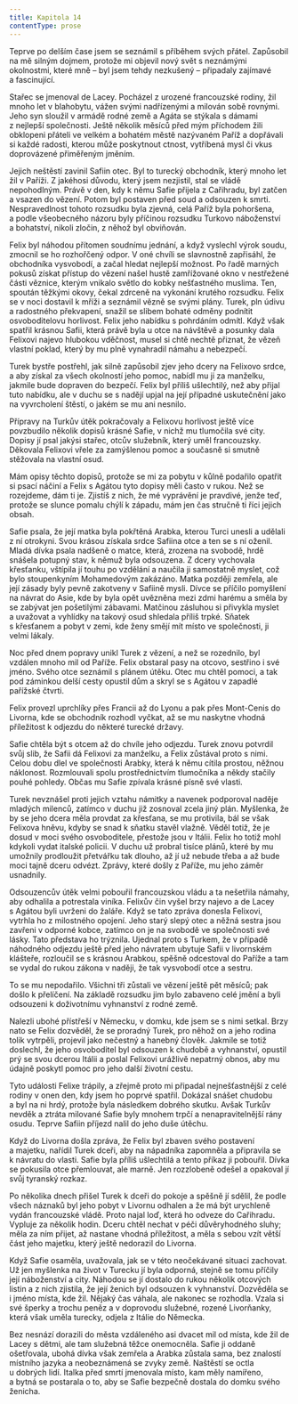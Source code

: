 ```yaml
---
title: Kapitola 14
contentType: prose
---
```


Teprve po delším čase jsem se seznámil s příběhem svých přátel. Zapůsobil na mě silným dojmem, protože mi objevil nový svět s neznámými okolnostmi, které mně – byl jsem tehdy nezkušený – připadaly zajímavé a fascinující.

Stařec se jmenoval de Lacey. Pocházel z urozené francouzské rodiny, žil mnoho let v blahobytu, vážen svými nadřízenými a milován sobě rovnými. Jeho syn sloužil v armádě rodné země a Agáta se stýkala s dámami z nejlepší společnosti. Ještě několik měsíců před mým příchodem žili obklopeni přáteli ve velkém a bohatém městě nazývaném Paříž a dopřávali si každé radosti, kterou může poskytnout ctnost, vytříbená mysl či vkus doprovázené přiměřeným jměním.

Jejich neštěstí zavinil Safiin otec. Byl to turecký obchodník, který mnoho let žil v Paříži. Z jakéhosi důvodu, který jsem nezjistil, stal se vládě nepohodlným. Právě v den, kdy k němu Safie přijela z Cařihradu, byl zatčen a vsazen do vězení. Potom byl postaven před soud a odsouzen k smrti. Nespravedlnost tohoto rozsudku byla zjevná, celá Paříž byla pohoršena, a podle všeobecného názoru byly příčinou rozsudku Turkovo náboženství a bohatství, nikoli zločin, z něhož byl obviňován.

Felix byl náhodou přítomen soudnímu jednání, a když vyslechl výrok soudu, zmocnil se ho rozhořčený odpor. V oné chvíli se slavnostně zapřisáhl, že obchodníka vysvobodí, a začal hledat nejlepší možnost. Po řadě marných pokusů získat přístup do vězení našel hustě zamřížované okno v nestřežené části věznice, kterým vnikalo světlo do kobky nešťastného muslima. Ten, spoután těžkými okovy, čekal zdrceně na vykonání krutého rozsudku. Felix se v noci dostavil k mříži a seznámil vězně se svými plány. Turek, pln údivu a radostného překvapení, snažil se slibem bohaté odměny podnítit osvoboditelovu horlivost. Felix jeho nabídku s pohrdáním odmítl. Když však spatřil krásnou Safii, která právě byla u otce na návštěvě a posunky dala Felixovi najevo hlubokou vděčnost, musel si chtě nechtě přiznat, že vězeň vlastní poklad, který by mu plně vynahradil námahu a nebezpečí.

Turek bystře postřehl, jak silně zapůsobil zjev jeho dcery na Felixovo srdce, a aby získal za všech okolností jeho pomoc, nabídl mu ji za manželku, jakmile bude dopraven do bezpečí. Felix byl příliš ušlechtilý, než aby přijal tuto nabídku, ale v duchu se s nadějí upjal na její případné uskutečnění jako na vyvrcholení štěstí, o jakém se mu ani nesnilo.

Přípravy na Turkův útěk pokračovaly a Felixovu horlivost ještě více povzbudilo několik dopisů krásné Safie, v nichž mu tlumočila své city. Dopisy jí psal jakýsi stařec, otcův služebník, který uměl francouzsky. Děkovala Felixovi vřele za zamýšlenou pomoc a současně si smutně stěžovala na vlastní osud.

Mám opisy těchto dopisů, protože se mi za pobytu v kůlně podařilo opatřit si psací náčiní a Felix s Agátou tyto dopisy měli často v rukou. Než se rozejdeme, dám ti je. Zjistíš z nich, že mé vyprávění je pravdivé, jenže teď, protože se slunce pomalu chýlí k západu, mám jen čas stručně ti říci jejich obsah.

Safie psala, že její matka byla pokřtěná Arabka, kterou Turci unesli a udělali z ní otrokyni. Svou krásou získala srdce Safiina otce a ten se s ní oženil. Mladá dívka psala nadšeně o matce, která, zrozena na svobodě, hrdě snášela potupný stav, k němuž byla odsouzena. Z dcery vychovala křesťanku, vštípila jí touhu po vzdělání a naučila ji samostatně myslet, což bylo stoupenkyním Mohamedovým zakázáno. Matka později zemřela, ale její zásady byly pevně zakotveny v Safiině mysli. Dívce se příčilo pomyšlení na návrat do Asie, kde by byla opět uvězněna mezi zdmi harému a směla by se zabývat jen pošetilými zábavami. Matčinou zásluhou si přivykla myslet a uvažovat a vyhlídky na takový osud shledala příliš trpké. Sňatek s křesťanem a pobyt v zemi, kde ženy smějí mít místo ve společnosti, ji velmi lákaly.

Noc před dnem popravy unikl Turek z vězení, a než se rozednilo, byl vzdálen mnoho mil od Paříže. Felix obstaral pasy na otcovo, sestřino i své jméno. Svého otce seznámil s plánem útěku. Otec mu chtěl pomoci, a tak pod záminkou delší cesty opustil dům a skryl se s Agátou v zapadlé pařížské čtvrti.

Felix provezl uprchlíky přes Francii až do Lyonu a pak přes Mont-Cenis do Livorna, kde se obchodník rozhodl vyčkat, až se mu naskytne vhodná příležitost k odjezdu do některé turecké državy.

Safie chtěla být s otcem až do chvíle jeho odjezdu. Turek znovu potvrdil svůj slib, že Safii dá Felixovi za manželku, a Felix zůstával proto s nimi. Celou dobu dlel ve společnosti Arabky, která k němu cítila prostou, něžnou náklonost. Rozmlouvali spolu prostřednictvím tlumočníka a někdy stačily pouhé pohledy. Občas mu Safie zpívala krásné písně své vlasti.

Turek nevznášel proti jejich vztahu námitky a navenek podporoval naděje mladých milenců, zatímco v duchu již zosnoval zcela jiný plán. Myšlenka, že by se jeho dcera měla provdat za křesťana, se mu protivila, bál se však Felixova hněvu, kdyby se snad k sňatku stavěl vlažně. Věděl totiž, že je dosud v moci svého osvoboditele, přestože jsou v Itálii. Felix ho totiž mohl kdykoli vydat italské policii. V duchu už probral tisíce plánů, které by mu umožnily prodloužit přetvářku tak dlouho, až jí už nebude třeba a až bude moci tajně dceru odvézt. Zprávy, které došly z Paříže, mu jeho záměr usnadnily.

Odsouzencův útěk velmi pobouřil francouzskou vládu a ta nešetřila námahy, aby odhalila a potrestala viníka. Felixův čin vyšel brzy najevo a de Lacey s Agátou byli uvrženi do žaláře. Když se tato zpráva donesla Felixovi, vytrhla ho z milostného opojení. Jeho starý slepý otec a něžná sestra jsou zavřeni v odporné kobce, zatímco on je na svobodě ve společnosti své lásky. Tato představa ho trýznila. Ujednal proto s Turkem, že v případě náhodného odjezdu ještě před jeho návratem ubytuje Safii v livornském klášteře, rozloučil se s krásnou Arabkou, spěšně odcestoval do Paříže a tam se vydal do rukou zákona v naději, že tak vysvobodí otce a sestru.

To se mu nepodařilo. Všichni tři zůstali ve vězení ještě pět měsíců; pak došlo k přelíčení. Na základě rozsudku jim bylo zabaveno celé jmění a byli odsouzeni k doživotnímu vyhnanství z rodné země.

Nalezli ubohé přístřeší v Německu, v domku, kde jsem se s nimi setkal. Brzy nato se Felix dozvěděl, že se proradný Turek, pro něhož on a jeho rodina tolik vytrpěli, projevil jako nečestný a hanebný člověk. Jakmile se totiž doslechl, že jeho osvoboditel byl odsouzen k chudobě a vyhnanství, opustil prý se svou dcerou Itálii a poslal Felixovi urážlivě nepatrný obnos, aby mu údajně poskytl pomoc pro jeho další životní cestu.

Tyto události Felixe trápily, a zřejmě proto mi připadal nejnešťastnější z celé rodiny v onen den, kdy jsem ho poprvé spatřil. Dokázal snášet chudobu a byl na ni hrdý, protože byla následkem dobrého skutku. Avšak Turkův nevděk a ztráta milované Safie byly mnohem trpčí a nenapravitelnější rány osudu. Teprve Safiin příjezd nalil do jeho duše útěchu.

Když do Livorna došla zpráva, že Felix byl zbaven svého postavení a majetku, nařídil Turek dceři, aby na nápadníka zapomněla a připravila se k návratu do vlasti. Safie byla příliš ušlechtilá a tento příkaz ji pobouřil. Dívka se pokusila otce přemlouvat, ale marně. Jen rozzlobeně odešel a opakoval jí svůj tyranský rozkaz.

Po několika dnech přišel Turek k dceři do pokoje a spěšně jí sdělil, že podle všech náznaků byl jeho pobyt v Livornu odhalen a že má být urychleně vydán francouzské vládě. Proto najal loď, která ho odveze do Cařihradu. Vypluje za několik hodin. Dceru chtěl nechat v péči důvěryhodného sluhy; měla za ním přijet, až nastane vhodná příležitost, a měla s sebou vzít větší část jeho majetku, který ještě nedorazil do Livorna.

Když Safie osaměla, uvažovala, jak se v této neočekávané situaci zachovat. Už jen myšlenka na život v Turecku jí byla odporná, stejně se tomu příčily její náboženství a city. Náhodou se jí dostalo do rukou několik otcových listin a z nich zjistila, že její ženich byl odsouzen k vyhnanství. Dozvěděla se i jméno místa, kde žil. Nějaký čas váhala, ale nakonec se rozhodla. Vzala si své šperky a trochu peněz a v doprovodu služebné, rozené Livorňanky, která však uměla turecky, odjela z Itálie do Německa.

Bez nesnází dorazili do města vzdáleného asi dvacet mil od místa, kde žil de Lacey s dětmi, ale tam služebná těžce onemocněla. Safie ji oddaně ošetřovala, ubohá dívka však zemřela a Arabka zůstala sama, bez znalostí místního jazyka a neobeznámená se zvyky země. Naštěstí se octla u dobrých lidí. Italka před smrtí jmenovala místo, kam měly namířeno, a bytná se postarala o to, aby se Safie bezpečně dostala do domku svého ženicha.
